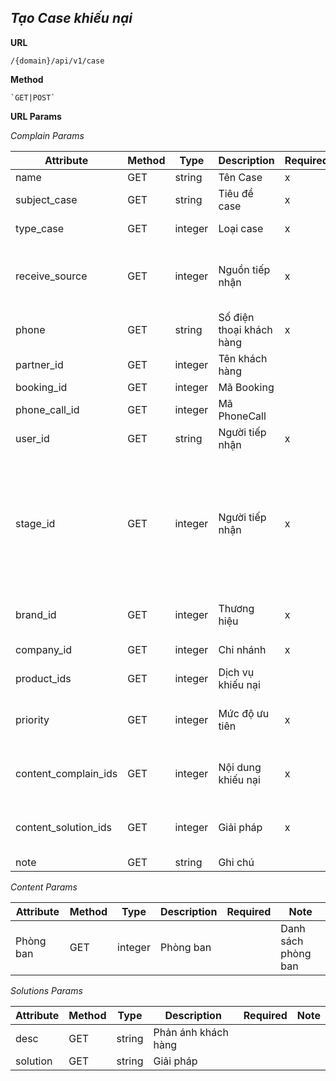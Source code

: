 ***Tạo Case khiếu nại***
----
 **URL**

    /{domain}/api/v1/case
 **Method**

    `GET|POST`
 **URL Params**
  
  *Complain Params*
  
  | Attribute  | Method  | Type  | Description  |  Required | Note |
  |---|---|---|---|---|---|
  | name | GET  | string  | Tên Case | x  |
  | subject_case | GET  | string  | Tiêu đề case | x  |
  | type_case | GET  | integer  | Loại case | x  | 1:Complain, 2:Warning |
  | receive_source | GET  | integer  | Nguồn tiếp nhận | x  | 1:Call center, 2:Email, 3:Inbox, 4:Directly |
  | phone | GET  | string  | Số điện thoại khách hàng | x  |
  | partner_id | GET  | integer  | Tên khách hàng |   | Danh sách khách hàng |
  | booking_id | GET  | integer  | Mã Booking |   |
  | phone_call_id | GET  | integer  | Mã PhoneCall |   |
  | user_id | GET  | string  | Người tiếp nhận | x  |
  | stage_id | GET  | integer  | Người tiếp nhận | x  | 1: Need, 2: Processing, 3:Finding more Information, 4:Waiting response, 5:Need to track, 6:Resolved, 7:Complete  |
  | brand_id | GET  | integer  | Thương hiệu | x  | Danh sách Thương hiệu |
  | company_id | GET  | integer  | Chi nhánh | x  | Danh sách Chi nhánh |
  | product_ids | GET  | integer  | Dịch vụ khiếu nại |   | Danh sách dịch vụ |
  | priority | GET  | integer  | Mức độ ưu tiên | x  | 1:Low, 2:Normal, 3:High, 4:Urgent |
  | content_complain_ids | GET  | integer  | Nội dung khiếu nại | x  | List các nội dung: _Content Params_ |
  | content_solution_ids | GET  | integer  | Giải pháp | x  | List các nội dung: _Solution Params_ |
  | note | GET  | string  | Ghi chú |   |  |

  *Content Params*
  
  | Attribute  | Method  | Type  | Description  |  Required | Note |
  |---|---|---|---|---|---|
  | Phòng ban | GET  | integer  | Phòng ban |   | Danh sách phòng ban |


  *Solutions Params*
  
  | Attribute  | Method  | Type  | Description  |  Required | Note |
  |---|---|---|---|---|---|
  | desc | GET  | string  | Phản ánh khách hàng |   |  |
  | solution | GET  | string  | Giải pháp |   |  |
